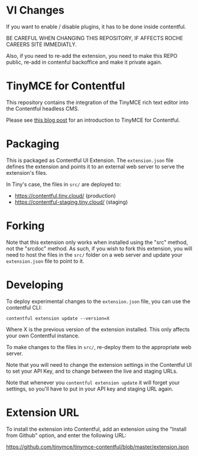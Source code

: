 # VI Changes

If you want to enable / disable plugins, it has to be done inside contentful.

BE CAREFUL WHEN CHANGING THIS REPOSITORY, IF AFFECTS ROCHE CAREERS SITE IMMEDIATLY.

Also, if you need to re-add the extension, you need to make this REPO public, re-add in contenful backoffice
and make it private again.


# TinyMCE for Contentful

This repository contains the integration of the TinyMCE rich text editor into the 
Contentful headless CMS. 

Please see [this blog post](https://go.tiny.cloud/blog/is-the-headless-cms-the-future-of-content-publishing/)
for an introduction to TinyMCE for Contentful.

# Packaging

This is packaged as Contentful UI Extension. The `extension.json` file defines
the extension and points it to an external web server to serve the extension's files.

In Tiny's case, the files in `src/` are deployed to:
 - https://contentful.tiny.cloud/ (production)
 - https://contentful-staging.tiny.cloud/ (staging)

# Forking

Note that this extension only works when installed using the "src" method, 
not the "srcdoc" method. As such, if you wish to fork this extension, you 
will need to host the files in the `src/` folder on a web server and update
your `extension.json` file to point to it.

# Developing

To deploy experimental changes to the `extension.json` file, you can use 
the contentful CLI: 

    contentful extension update --version=X

Where X is the previous version of the extension installed.
This only affects your own Contentful instance.

To make changes to the files in `src/`, re-deploy them to the appropriate web server. 

Note that you will need to change the extension settings in the Contentful UI
to set your API Key, and to change between the live and staging URLs.

Note that whenever you `contentful extension update` it will forget your settings,
so you'll have to put in your API key and staging URL again.

# Extension URL

To install the extension into Contentful, add an extension using the 
"Install from Github" option, and enter the following URL: 

https://github.com/tinymce/tinymce-contentful/blob/master/extension.json


